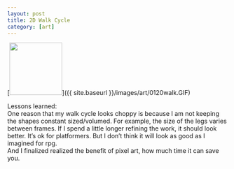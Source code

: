 ```yaml
---
layout: post
title: 2D Walk Cycle
category: [art]
---
```

[<img src="{{ site.baseurl }}/images/art/0120walk.GIF" style="width: 120px;"/>]({{ site.baseurl }}/images/art/0120walk.GIF)

<!--more-->

Lessons learned:  
One reason that my walk cycle looks choppy is because I am not keeping the shapes constant sized/volumed. For example, the size of the legs varies between frames. 
If I spend a little longer refining the work, it should look better. It’s ok for platformers. But I don’t think it will look as good as I imagined for rpg.  
And I finalized realized the benefit of pixel art, how much time it can save you.  


